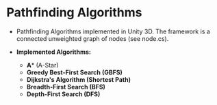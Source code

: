 # Pathfinding Algorithms

- Pathfinding Algorithms implemented in Unity 3D. The framework is a connected unweighted graph of nodes (see node.cs).

- **Implemented Algorithms:**  
  - **A*** (A-Star)
  - **Greedy Best-First Search (GBFS)**
  - **Dijkstra's Algorithm (Shortest Path)**  
  - **Breadth-First Search (BFS)**
  - **Depth-First Search (DFS)**
